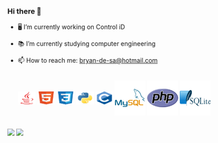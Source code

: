 ### Hi there 👋


- 🖥 I’m currently working on Control iD
- 📚 I’m currently studying computer engineering
- 📫 How to reach me: bryan-de-sa@hotmail.com


  
  <div style="display: inline_block"><br>
  <img align="center" alt="Java" height="30" width="40" src="https://raw.githubusercontent.com/devicons/devicon/master/icons/java/java-plain.svg">
  <img align="center" alt="HTML" height="30" width="40" src="https://raw.githubusercontent.com/devicons/devicon/master/icons/html5/html5-original.svg">
  <img align="center" alt="CSS" height="30" width="40" src="https://raw.githubusercontent.com/devicons/devicon/master/icons/css3/css3-original.svg">
  <img align="center" alt="Python" height="30" width="40" src="https://raw.githubusercontent.com/devicons/devicon/master/icons/python/python-original.svg">
  <img align="center" alt="C" height="30" width="40" src="https://raw.githubusercontent.com/devicons/devicon/master/icons/c/c-original.svg">
  <img align="center" alt="MySQL" height="80" width="70" src="https://github.com/devicons/devicon/blob/master/icons/mysql/mysql-original-wordmark.svg">
  <img align="center" alt="PHP" height="80" width="70" src="https://github.com/devicons/devicon/blob/master/icons/php/php-original.svg">
  <img align="center" alt="SQLite" height="80" width="70" src="https://github.com/devicons/devicon/blob/master/icons/sqlite/sqlite-original-wordmark.svg">


</div>
  
  ##
 
  
  <div> 

  <a href = "mailto:bryan-de-sa@hotmail.com"><img src="https://img.shields.io/badge/Microsoft_Outlook-0078D4?style=for-the-badge&logo=microsoft-outlook&logoColor=white" target="_blank"></a>
  <a href="https://www.linkedin.com/in/brayan-cavalcanti-9b9979212/" target="_blank"><img src="https://img.shields.io/badge/-LinkedIn-%230077B5?style=for-the-badge&logo=linkedin&logoColor=white" target="_blank"></a> 
